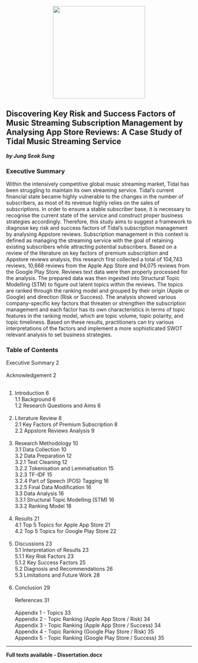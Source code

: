 <div style="text-align:center">
<img src="https://upload.wikimedia.org/wikipedia/en/thumb/2/21/Warwick_Business_School_logo.svg/1200px-Warwick_Business_School_logo.svg.png" width="250" height="250" class="center">
</div>

## Discovering Key Risk and Success Factors of Music Streaming Subscription Management by Analysing App Store Reviews: A Case Study of Tidal Music Streaming Service
***by Jung Seok Sung***

### Executive Summary

Within the intensively competitive global music streaming market, Tidal has been struggling to maintain its own streaming service. Tidal’s current financial state became highly vulnerable to the changes in the number of subscribers, as most of its revenue highly relies on the sales of subscriptions. In order to ensure a stable subscriber base, it is necessary to recognise the current state of the service and construct proper business strategies accordingly. Therefore, this study aims to suggest a framework to diagnose key risk and success factors of Tidal’s subscription management by analysing Appstore reviews. Subscription management in this context is defined as managing the streaming service with the goal of retaining existing subscribers while attracting potential subscribers. Based on a review of the literature on key factors of premium subscription and Appstore reviews analysis, this research first collected a total of 104,743 reviews, 10,668 reviews from the Apple App Store and 94,075 reviews from the Google Play Store. Reviews text data were then properly processed for the analysis. The prepared data was then ingested into Structural Topic Modelling (STM) to figure out latent topics within the reviews. The topics are ranked through the ranking model and grouped by their origin (Apple or Google) and direction (Risk or Success). The analysis showed various company-specific key factors that threaten or strengthen the subscription management and each factor has its own characteristics in terms of topic features in the ranking model, which are topic volume, topic polarity, and topic timeliness. Based on these results, practitioners can try various interpretations of the factors and implement a more sophisticated SWOT relevant analysis to set business strategies.

### Table of Contents

Executive Summary	2 <br><br> 
Acknowledgement	2 <br><br>
1. Introduction	6 <br>
1.1 Background	6 <br>
1.2 Research Questions and Aims	6 <br><br>
2. Literature Review	8 <br>
2.1 Key Factors of Premium Subscription	8 <br>
2.2 Appstore Reviews Analysis 9 <br><br>
3. Research Methodology	10 <br>
3.1 Data Collection	10 <br>
3.2 Data Preparation	12 <br>
3.2.1 Text Cleaning	12 <br>
3.2.2 Tokenisation and Lemmatisation	15 <br>
3.2.3 TF-IDF	15 <br>
3.2.4 Part of Speech (POS) Tagging	16 <br>
3.2.5 Final Data Modification	16 <br>
3.3 Data Analysis	16 <br>
3.3.1 Structural Topic Modelling (STM)	16 <br>
3.3.2 Ranking Model	18 <br><br>
4. Results	21 <br>
4.1 Top 5 Topics for Apple App Store	21 <br>
4.2 Top 5 Topics for Google Play Store	22 <br><br>
5. Discussions	23 <br>
5.1 Interpretation of Results	23 <br>
5.1.1 Key Risk Factors	23 <br>
5.1.2 Key Success Factors	25 <br>
5.2 Diagnosis and Recommendations	26 <br>
5.3 Limitations and Future Work	28 <br><br>
6. Conclusion	29 <br><br>
References	31 <br><br>
Appendix 1 - Topics	33 <br>
Appendix 2 - Topic Ranking (Apple App Store / Risk)	34 <br>
Appendix 3 - Topic Ranking (Apple App Store / Success)	34 <br>
Appendix 4 - Topic Ranking (Google Play Store / Risk)	35 <br>
Appendix 5 - Topic Ranking (Google Play Store / Success)	35 <br>

------

**Full texts available - Dissertation.docx**

